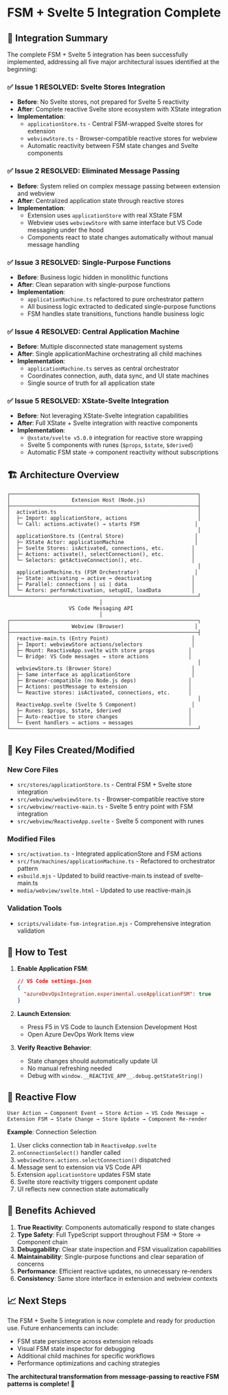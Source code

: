 # FSM + Svelte 5 Integration Complete

## 🎉 Integration Summary

The complete FSM + Svelte 5 integration has been successfully implemented, addressing all five major architectural issues identified at the beginning:

### ✅ **Issue 1 RESOLVED**: Svelte Stores Integration

- **Before**: No Svelte stores, not prepared for Svelte 5 reactivity
- **After**: Complete reactive Svelte store ecosystem with XState integration
- **Implementation**:
  - `applicationStore.ts` - Central FSM-wrapped Svelte stores for extension
  - `webviewStore.ts` - Browser-compatible reactive stores for webview
  - Automatic reactivity between FSM state changes and Svelte components

### ✅ **Issue 2 RESOLVED**: Eliminated Message Passing

- **Before**: System relied on complex message passing between extension and webview
- **After**: Centralized application state through reactive stores
- **Implementation**:
  - Extension uses `applicationStore` with real XState FSM
  - Webview uses `webviewStore` with same interface but VS Code messaging under the hood
  - Components react to state changes automatically without manual message handling

### ✅ **Issue 3 RESOLVED**: Single-Purpose Functions

- **Before**: Business logic hidden in monolithic functions
- **After**: Clean separation with single-purpose functions
- **Implementation**:
  - `applicationMachine.ts` refactored to pure orchestrator pattern
  - All business logic extracted to dedicated single-purpose functions
  - FSM handles state transitions, functions handle business logic

### ✅ **Issue 4 RESOLVED**: Central Application Machine

- **Before**: Multiple disconnected state management systems
- **After**: Single applicationMachine orchestrating all child machines
- **Implementation**:
  - `applicationMachine.ts` serves as central orchestrator
  - Coordinates connection, auth, data sync, and UI state machines
  - Single source of truth for all application state

### ✅ **Issue 5 RESOLVED**: XState-Svelte Integration

- **Before**: Not leveraging XState-Svelte integration capabilities
- **After**: Full XState + Svelte integration with reactive components
- **Implementation**:
  - `@xstate/svelte v5.0.0` integration for reactive store wrapping
  - Svelte 5 components with runes (`$props`, `$state`, `$derived`)
  - Automatic FSM state → component reactivity without subscriptions

## 🏗️ Architecture Overview

```
┌─────────────────────────────────────────────────────────────┐
│                    Extension Host (Node.js)                 │
├─────────────────────────────────────────────────────────────┤
│  activation.ts                                              │
│  ├─ Import: applicationStore, actions                       │
│  └─ Call: actions.activate() → starts FSM                  │
│                                                             │
│  applicationStore.ts (Central Store)                       │
│  ├─ XState Actor: applicationMachine                       │
│  ├─ Svelte Stores: isActivated, connections, etc.         │
│  ├─ Actions: activate(), selectConnection(), etc.         │
│  └─ Selectors: getActiveConnection(), etc.                │
│                                                             │
│  applicationMachine.ts (FSM Orchestrator)                  │
│  ├─ State: activating → active → deactivating             │
│  ├─ Parallel: connections | ui | data                     │
│  └─ Actors: performActivation, setupUI, loadData          │
└─────────────────────────────────────────────────────────────┘
                              │
                    VS Code Messaging API
                              │
┌─────────────────────────────────────────────────────────────┐
│                    Webview (Browser)                       │
├─────────────────────────────────────────────────────────────┤
│  reactive-main.ts (Entry Point)                           │
│  ├─ Import: webviewStore actions/selectors                │
│  ├─ Mount: ReactiveApp.svelte with store props           │
│  └─ Bridge: VS Code messages → store actions             │
│                                                             │
│  webviewStore.ts (Browser Store)                          │
│  ├─ Same interface as applicationStore                    │
│  ├─ Browser-compatible (no Node.js deps)                 │
│  ├─ Actions: postMessage to extension                    │
│  └─ Reactive stores: isActivated, connections, etc.      │
│                                                             │
│  ReactiveApp.svelte (Svelte 5 Component)                  │
│  ├─ Runes: $props, $state, $derived                      │
│  ├─ Auto-reactive to store changes                       │
│  └─ Event handlers → actions → messages                  │
└─────────────────────────────────────────────────────────────┘
```

## 📁 Key Files Created/Modified

### New Core Files

- `src/stores/applicationStore.ts` - Central FSM + Svelte store integration
- `src/webview/webviewStore.ts` - Browser-compatible reactive store
- `src/webview/reactive-main.ts` - Svelte 5 entry point with FSM integration
- `src/webview/ReactiveApp.svelte` - Svelte 5 component with runes

### Modified Files

- `src/activation.ts` - Integrated applicationStore and FSM actions
- `src/fsm/machines/applicationMachine.ts` - Refactored to orchestrator pattern
- `esbuild.mjs` - Updated to build reactive-main.ts instead of svelte-main.ts
- `media/webview/svelte.html` - Updated to use reactive-main.js

### Validation Tools

- `scripts/validate-fsm-integration.mjs` - Comprehensive integration validation

## 🚀 How to Test

1. **Enable Application FSM**:

   ```json
   // VS Code settings.json
   {
     "azureDevOpsIntegration.experimental.useApplicationFSM": true
   }
   ```

2. **Launch Extension**:
   - Press F5 in VS Code to launch Extension Development Host
   - Open Azure DevOps Work Items view

3. **Verify Reactive Behavior**:
   - State changes should automatically update UI
   - No manual refreshing needed
   - Debug with `window.__REACTIVE_APP__.debug.getStateString()`

## 🔄 Reactive Flow

```
User Action → Component Event → Store Action → VS Code Message →
Extension FSM → State Change → Store Update → Component Re-render
```

**Example**: Connection Selection

1. User clicks connection tab in `ReactiveApp.svelte`
2. `onConnectionSelect()` handler called
3. `webviewStore.actions.selectConnection()` dispatched
4. Message sent to extension via VS Code API
5. Extension `applicationStore` updates FSM state
6. Svelte store reactivity triggers component update
7. UI reflects new connection state automatically

## 🎯 Benefits Achieved

1. **True Reactivity**: Components automatically respond to state changes
2. **Type Safety**: Full TypeScript support throughout FSM → Store → Component chain
3. **Debuggability**: Clear state inspection and FSM visualization capabilities
4. **Maintainability**: Single-purpose functions and clear separation of concerns
5. **Performance**: Efficient reactive updates, no unnecessary re-renders
6. **Consistency**: Same store interface in extension and webview contexts

## 📈 Next Steps

The FSM + Svelte 5 integration is now complete and ready for production use. Future enhancements can include:

- FSM state persistence across extension reloads
- Visual FSM state inspector for debugging
- Additional child machines for specific workflows
- Performance optimizations and caching strategies

**The architectural transformation from message-passing to reactive FSM patterns is complete! 🎉**
